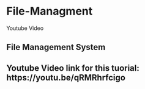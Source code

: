 # File-Managment
Youtube Video 
<h2>File Management System</h2>

<h2>Youtube Video link for this tuorial:  https://youtu.be/qRMRhrfcigo </h2>
